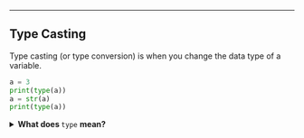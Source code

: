 ----------

## Type Casting
Type casting (or type conversion) is when you change the data type of a variable.

```python
a = 3
print(type(a))
a = str(a)
print(type(a))
```

<details><summary><b>What does </b><code>type</code> <b>mean?</b></summary>The <code>type</code> command returns the data type of the value stored in a variable. Python abbreviates these types: <code>int</code> is an integer, <code>float</code> is a floating point number, <code>str</code> is a string, and <code>bool</code> is a boolean.

{try it}(python3 code/operators/playground-type-cast.py 1)

`a` is initially an integer, but `str(a)` converted `a` into a string.

|||challenge
## What happens if you:
* Convert `a` to a floating point number?
* Convert `a` to a boolean?

|||

{try it}(python3 code/operators/playground-type-cast.py 2)

## Why Type Cast?
Do you know why the code below will not work?

```python
a = 5
b = "3"
print(a + b)
```

{try it}(python3 code/operators/playground-type-cast.py 3)

You cannot add a string to an integer. You can convert `b` to an integer to fix the problem.

```python
a = 5
b = "3"
print(a + int(b))
```

{try it}(python3 code/operators/playground-type-cast.py 4)

Data read from the keyboard or a file is always stored as a string. If you want to use this data, you will need to know how to convert it to the proper data type.

{Check It!|assessment}(multiple-choice-3899963352)
